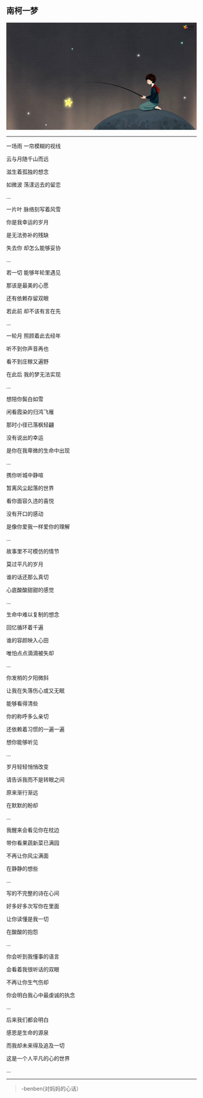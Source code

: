 南柯一梦
---
![](/assets/66481-106.jpg)

---
一场雨 一帘模糊的视线

云与月随千山而远

滋生着孤独的想念

如微波 荡漾远去的留恋

...

一片叶 脉络刻写着风雪

你是我幸运的岁月

是无法弥补的残缺

失去你 却怎么能够妥协

...

若一切 能够年轮里遇见

那该是最美的心愿

还有依赖存留双眼

若此前 却不该有言在先

...

一轮月 照顾着此去经年

听不到你声音再也

看不到庄稼又遍野

在此后 我的梦无法实现

...

想陪你鬓白如雪

闲看霞染的归鸿飞雁

那时小径已落枫轻翩

没有说出的幸运

是你在我卑微的生命中出现

...

携你听城中静喧

暂离风尘起落的世界

看你面容久违的喜悦

没有开口的感动

是像你爱我一样爱你的理解

...

故事里不可模仿的情节

莫过平凡的岁月

谁的话还那么真切

心底酸酸甜甜的感觉

...

生命中难以复制的想念

回忆循环着千遍

谁的容颜映入心田

唯怕点点滴滴被失却

...

你发梢的夕阳微斜

让我在失落伤心或又无眠

能够看得清些

你的称呼多么亲切

还依赖着习惯的一遍一遍

想你能够听见

...

岁月轻轻悄悄改变

请告诉我而不是转眼之间

原来渐行渐远

在默默的盼却

...

我醒来会看见你在枕边

带你看果蔬新菜已满园

不再让你风尘满面

在静静的想些

...

写的不完整的诗在心间

好多好多次写你在里面

让你读懂是我一切

在酸酸的抱怨

...

你会听到我懂事的语言

会看着我很听话的双眼

不再让你生气伤却

你会明白我心中最虔诚的执念

...

后来我们都会明白

感恩是生命的源泉

而我却未来得及追及一切

这是一个人平凡的心的世界

...

---
>-benben(对妈妈的心话）